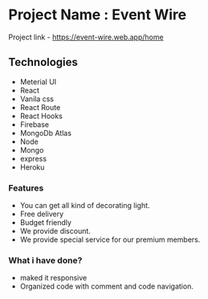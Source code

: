 # Project Name : Event Wire

Project link - https://event-wire.web.app/home

## Technologies

- Meterial UI
- React
- Vanila css
- React Route
- React Hooks
- Firebase
- MongoDb Atlas
- Node
- Mongo
- express
- Heroku

### Features

- You can get all kind of decorating light.
- Free delivery
- Budget friendly
- We provide discount.
- We provide special service for our premium members.

### What i have done?

- maked it responsive
- Organized code with comment and code navigation.
